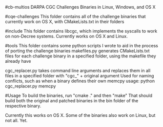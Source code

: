 #cb-multios
DARPA CGC Challenges Binaries in Linux, Windows, and OS X

#cqe-challenges 
This folder contains all of the challenge binaries that currently work on OS X, with CMakeLists.txt in their folders

#include
This folder contains libcgc, which implements the syscalls to work on non-Decree systems. Currently works on OS X and Linux. 

#tools
This folder contains some python scripts I wrote to aid in the process of porting the challenge binaries
makefiles.py generates CMakeLists.txt files for each challenge binary in a specified folder, using the makefile they already have

cgc_replacer.py takes command line arguments and replaces them in all files in a specified folder with "cgc_" + original argument
Used for naming conflicts, such as when a binary defines their own memcpy
usage: python cgc_replacer.py memcpy 

#Usage
To build the binaries, run "cmake ." and then "make" 
That should build both the original and patched binaries in the bin folder of the respective binary. 

Currently this works on OS X. Some of the binaries also work on Linux, but not all. Yet. 

